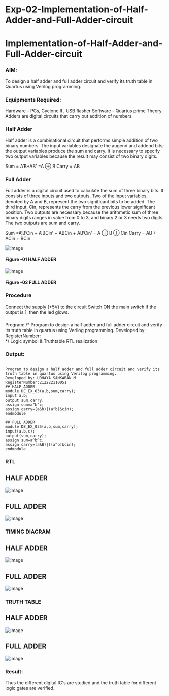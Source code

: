 # Exp-02-Implementation-of-Half-Adder-and-Full-Adder-circuit

# Implementation-of-Half-Adder-and-Full-Adder-circuit
### AIM:
To design a half adder and full adder circuit and verify its truth table in Quartus using Verilog programming.

### Equipments Required:
Hardware – PCs, Cyclone II , USB flasher
Software – Quartus prime
Theory
Adders are digital circuits that carry out addition of numbers.

### Half Adder
Half adder is a combinational circuit that performs simple addition of two binary numbers. The input variables designate the augend and addend bits; the output variables produce the sum and carry. It is necessary to specify two output variables because the result may consist of two binary digits.

Sum = A’B+AB’ =A ⊕ B Carry = AB

### Full Adder
Full adder is a digital circuit used to calculate the sum of three binary bits. It consists of three inputs and two outputs. Two of the input variables, denoted by A and B, represent the two significant bits to be added. The third input, Cin, represents the carry from the previous lower significant position. Two outputs are necessary because the arithmetic sum of three binary digits ranges in value from 0 to 3, and binary 2 or 3 needs two digits. The two outputs are sum and carry.

Sum =A’B’Cin + A’BCin’ + ABCin + AB’Cin’ = A ⊕ B ⊕ Cin Carry = AB + ACin + BCin

 ![image](https://user-images.githubusercontent.com/36288975/163552156-a13e5a56-c638-4110-97d9-8896907c8d25.png)

#### Figure -01 HALF ADDER 


![image](https://user-images.githubusercontent.com/36288975/163552057-b3547877-6d07-45b4-b7e0-bcfebfad9e1d.png)

#### Figure -02 FULL ADDER 

### Procedure

Connect the supply (+5V) to the circuit
Switch ON the main switch
If the output is 1, then the led glows.
### 
Program:
/*
Program to design a half adder and full adder circuit and verify its truth table in quartus using Verilog programming.
Developed by: 
RegisterNumber:  
*/
Logic symbol & Truthtable
RTL realization

### Output:
```

Program to design a half adder and full adder circuit and verify its truth table in quartus using Verilog programming.
Developed by: UDHAYA SANKARAN M
RegisterNumber:212222110051
## HALF ADDER
module DE_EX_03(a,b,sum,carry);
input a,b;
output sum,carry;
assign sum=a^b^c;
assign carry=(a&b)|(a^b)&cin);
endmodule

## FULL ADDER
module DE_EX_035(a,b,sum,carry);
input(a,b,c);
output(sum,carry);
assign sum=a^b^c;
assign carry=(a&B)|((a^b)&cin);
endmodule
```
### RTL
## HALF ADDER
![image](https://github.com/Udhayasankaran04/Exp-02-Implementation-of-Half-Adder-and-Full-Adder-circuit/assets/119393933/a930e9a0-687f-49b5-83f9-79a45964d66d)

## FULL ADDER
![image](https://github.com/Udhayasankaran04/Exp-02-Implementation-of-Half-Adder-and-Full-Adder-circuit/assets/119393933/1dbc3676-604f-4ff0-a2fd-0d4c1de37ed2)

### TIMING DIAGRAM
## HALF ADDER
![image](https://github.com/Udhayasankaran04/Exp-02-Implementation-of-Half-Adder-and-Full-Adder-circuit/assets/119393933/62bf3486-a98e-4710-98e3-b93047c7fbfe)
## FULL ADDER
![image](https://github.com/Udhayasankaran04/Exp-02-Implementation-of-Half-Adder-and-Full-Adder-circuit/assets/119393933/01ddd65f-59a7-4d88-9d87-60f1758b84c2)

### TRUTH TABLE 

## HALF ADDER
![image](https://github.com/Udhayasankaran04/Exp-02-Implementation-of-Half-Adder-and-Full-Adder-circuit/assets/119393933/2dde3c58-5e20-44c9-bbfc-ce46eba30194)

## FULL ADDER
![image](https://github.com/Udhayasankaran04/Exp-02-Implementation-of-Half-Adder-and-Full-Adder-circuit/assets/119393933/a3f9d699-5ff7-4826-9871-7a25aebdbbfe)
### Result:
Thus the different digital IC's are studied and the truth table for different logic gates are verified.
